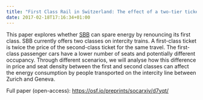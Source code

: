 ```yaml
---
title: "First Class Rail in Switzerland: The effect of a two-tier ticket structure on energy use"
date: 2017-02-18T17:16:34+01:00
---
```


This paper explores whether [SBB](https://www.sbb.ch/) can spare energy by renouncing its first class. SBB currently offers two classes on intercity trains. A first-class ticket is twice the price of the second-class ticket for the same travel. The first-class passenger cars have a lower number of seats and potentially different occupancy. Through different scenarios, we will analyse how this difference in price and seat density between the first and second classes can affect the energy consumption by people transported on the intercity line between Zurich and Geneva. 

Full paper (open-access): https://osf.io/preprints/socarxiv/d7yqt/ 